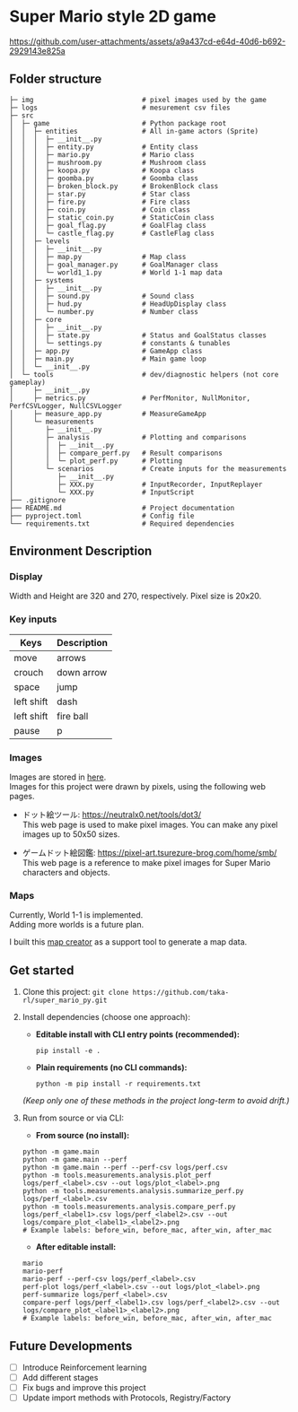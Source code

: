 # Super Mario style 2D game


https://github.com/user-attachments/assets/a9a437cd-e64d-40d6-b692-2929143e825a


## Folder structure
    ├─ img                           # pixel images used by the game
    ├─ logs                          # mesurement csv files     
    ├─ src
    │  ├─ game                       # Python package root 
    │  │  ├─ entities                # All in-game actors (Sprite) 
    │  │  │  ├─ __init__.py
    │  │  │  ├─ entity.py            # Entity class
    │  │  │  ├─ mario.py             # Mario class
    │  │  │  ├─ mushroom.py          # Mushroom class
    │  │  │  ├─ koopa.py             # Koopa class 
    │  │  │  ├─ goomba.py            # Goomba class
    │  │  │  ├─ broken_block.py      # BrokenBlock class
    │  │  │  ├─ star.py              # Star class
    │  │  │  ├─ fire.py              # Fire class
    │  │  │  ├─ coin.py              # Coin class
    │  │  │  ├─ static_coin.py       # StaticCoin class
    │  │  │  ├─ goal_flag.py         # GoalFlag class
    │  │  │  └─ castle_flag.py       # CastleFlag class
    │  │  ├─ levels
    │  │  │  ├─ __init__.py
    │  │  │  ├─ map.py               # Map class
    │  │  │  ├─ goal_manager.py      # GoalManager class
    │  │  │  └─ world1_1.py          # World 1-1 map data
    │  │  ├─ systems                
    │  │  │  ├─ __init__.py 
    │  │  │  ├─ sound.py             # Sound class
    │  │  │  ├─ hud.py               # HeadUpDisplay class
    │  │  │  └─ number.py            # Number class
    │  │  ├─ core
    │  │  │  ├─ __init__.py
    │  │  │  ├─ state.py             # Status and GoalStatus classes
    │  │  │  └─ settings.py          # constants & tunables
    │  │  ├─ app.py                  # GameApp class
    │  │  ├─ main.py                 # Main game loop
    │  │  └─ __init__.py
    │  └─ tools                      # dev/diagnostic helpers (not core gameplay)
    │     ├─ __init__.py
    │     ├─ metrics.py              # PerfMonitor, NullMonitor, PerfCSVLogger, NullCSVLogger
    │     ├─ measure_app.py          # MeasureGameApp    
    │     └─ measurements
    │        ├─ __init__.py
    │        ├─ analysis             # Plotting and comparisons
    │        │  ├─ __init__.py
    │        │  ├─ compare_perf.py   # Result comparisons
    │        │  └─ plot_perf.py      # Plotting
    │        └─ scenarios            # Create inputs for the measurements
    │           ├─ __init__.py
    │           ├─ XXX.py            # InputRecorder, InputReplayer
    │           └─ XXX.py            # InputScript
    ├── .gitignore                             
    ├── README.md                    # Project documentation
    ├── pyproject.toml               # Config file
    └── requirements.txt             # Required dependencies


## Environment Description
### Display 
Width and Height are 320 and 270, respectively.
Pixel size is 20x20. 

### Key inputs
|Keys|Description|
|---------|-----------|
| move | arrows |
| crouch | down arrow |
| space | jump |
| left shift | dash |
| left shift | fire ball |
| pause | p |

### Images
Images are stored in [here](https://github.com/taka-rl/super_mario_py/tree/main/img).  
Images for this project were drawn by pixels, using the following web pages.  

- ドット絵ツール: https://neutralx0.net/tools/dot3/  
This web page is used to make pixel images. You can make any pixel images up to 50x50 sizes.

- ゲームドット絵図鑑: https://pixel-art.tsurezure-brog.com/home/smb/  
This web page is a reference to make pixel images for Super Mario characters and objects.

### Maps
Currently, World 1-1 is implemented.  
Adding more worlds is a future plan.

I built this [map creator](https://github.com/taka-rl/map_creator) as a support tool to generate a map data. 

## Get started
1. Clone this project: `git clone https://github.com/taka-rl/super_mario_py.git`

2. Install dependencies (choose one approach):
   - **Editable install with CLI entry points (recommended):**
     ```
     pip install -e .
     ```

   - **Plain requirements (no CLI commands):**
     ```
     python -m pip install -r requirements.txt
     ```
   *(Keep only one of these methods in the project long-term to avoid drift.)*

3. Run from source or via CLI:  
    - **From source (no install):**  
    ```
    python -m game.main
    python -m game.main --perf
    python -m game.main --perf --perf-csv logs/perf.csv
    python -m tools.measurements.analysis.plot_perf logs/perf_<label>.csv --out logs/plot_<label>.png
    python -m tools.measurements.analysis.summarize_perf.py logs/perf_<label>.csv
    python -m tools.measurements.analysis.compare_perf.py logs/perf_<label1>.csv logs/perf_<label2>.csv --out logs/compare_plot_<label1>_<label2>.png
    # Example labels: before_win, before_mac, after_win, after_mac
    ```
    - **After editable install:**  
    ```
    mario
    mario-perf
    mario-perf --perf-csv logs/perf_<label>.csv
    perf-plot logs/perf_<label>.csv --out logs/plot_<label>.png
    perf-summarize logs/perf_<label>.csv
    compare-perf logs/perf_<label1>.csv logs/perf_<label2>.csv --out logs/compare_plot_<label1>_<label2>.png
    # Example labels: before_win, before_mac, after_win, after_mac
    ```    


## Future Developments
- [ ] Introduce Reinforcement learning
- [ ] Add different stages
- [ ] Fix bugs and improve this project
- [ ] Update import methods with Protocols, Registry/Factory
